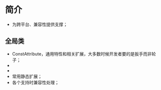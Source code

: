 # 简介
* 为跨平台、兼容性提供支撑；

## 全局类
* ConstAttribute，通用特性和相关扩展，大多数时候开发者要的是扳手而非轮子；
* 
* 
* 常用静态扩展；
* 各个支持时兼容性处理；

